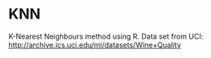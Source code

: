 KNN
===

K-Nearest Neighbours method using R. Data set from UCI: http://archive.ics.uci.edu/ml/datasets/Wine+Quality
